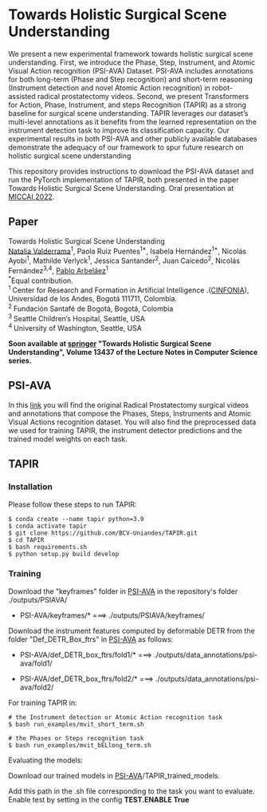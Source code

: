 # Towards Holistic Surgical Scene Understanding

We present a new experimental framework towards holistic surgical scene  understanding. First, we introduce the Phase, Step, Instrument, and Atomic Visual Action recognition (PSI-AVA) Dataset. PSI-AVA includes annotations for both long-term (Phase and Step recognition) and short-term reasoning (Instrument detection and novel Atomic Action recognition) in robot-assisted radical prostatectomy videos. Second, we present Transformers for Action, Phase, Instrument, and steps Recognition (TAPIR) as a strong baseline for surgical scene understanding. TAPIR leverages our dataset’s multi-level annotations as it benefits from the learned representation on the instrument detection task to improve its classification capacity. Our experimental results in both PSI-AVA and other publicly available databases demonstrate the adequacy of our framework to spur future research on holistic surgical scene understanding

This repository provides instructions to download the PSI-AVA dataset and run the PyTorch implementation of TAPIR, both presented in the paper Towards Holistic Surgical Scene Understanding. Oral presentation at [MICCAI,2022](https://conferences.miccai.org/2022/en/). 

## Paper

Towards Holistic Surgical Scene Understanding <br/>
[Natalia Valderrama](https://nfvalderrama.github.io)<sup>1</sup>, Paola Ruiz Puentes<sup>1*</sup>, Isabela Hernández<sup>1*</sup>, Nicolás Ayobi<sup>1</sup>, Mathilde Verlyck<sup>1</sup>, Jessica Santander<sup>2</sup>, Juan Caicedo<sup>2</sup>, Nicolás Fernández<sup>3,4</sup>, [Pablo Arbeláez](https://scholar.google.com.co/citations?user=k0nZO90AAAAJ&hl=en)<sup>1</sup> <br/>
<sup>*</sup>Equal contribution.<br/>
<sup>1 </sup> Center  for  Research  and  Formation  in  Artificial  Intelligence .([CINFONIA](https://cinfonia.uniandes.edu.co/)),  Universidad  de  los  Andes,  Bogotá 111711, Colombia. <br/>
<sup>2 </sup> Fundación Santafé de Bogotá, Bogotá, Colombia<br/>
<sup>3 </sup> Seattle Children’s Hospital, Seattle, USA <br/>
<sup>4 </sup> University of Washington, Seattle, USA <br/>

**Soon available at [springer](http://link.springer.com.) "Towards Holistic Surgical Scene Understanding", Volume 13437 of the Lecture Notes in Computer Science series.**

## PSI-AVA

In this [link](http://157.253.243.19/PSI-AVA/) you will find the original Radical Prostatectomy surgical videos and annotations that compose the Phases, Steps, Instruments and Atomic Visual Actions recognition dataset. You will also find the preprocessed data we used for training TAPIR, the instrument detector predictions and the trained model weights on each task.

## TAPIR

### Installation

Please follow these steps to run TAPIR:

```
$ conda create --name tapir python=3.9
$ conda activate tapir
$ git clone https://github.com/BCV-Uniandes/TAPIR.git
$ cd TAPIR
$ bash requirements.sh
$ python setup.py build develop
```

### Training

Download the "keyframes" folder in [PSI-AVA](http://157.253.243.19/PSI-AVA/) in the repository's folder ./outputs/PSIAVA/

 - PSI-AVA/keyframes/* ===> ./outputs/PSIAVA/keyframes/

Download the instrument features computed by deformable DETR from the folder "Def_DETR_Box_ftrs" in [PSI-AVA](http://157.253.243.19/PSI-AVA/) as follows:
 
 - PSI-AVA/def_DETR_box_ftrs/fold1/* ===> ./outputs/data_annotations/psi-ava/fold1/

 - PSI-AVA/def_DETR_box_ftrs/fold2/* ===> ./outputs/data_annotations/psi-ava/fold2/


For training TAPIR in:

```
# the Instrument detection or Atomic Action recognition task
$ bash run_examples/mvit_short_term.sh

# the Phases or Steps recognition task
$ bash run_examples/mvit_bELlong_term.sh
```

Evaluating the models:

Download our trained models in [PSI-AVA](http://157.253.243.19/PSI-AVA/)/TAPIR_trained_models.

Add this path in the .sh file corresponding to the task you want to evaluate. Enable test by setting in the config **TEST.ENABLE True**


<!-- ## Citation

If you find our paper useful, please use the following BibTeX entry for citation:

```

``` -->
